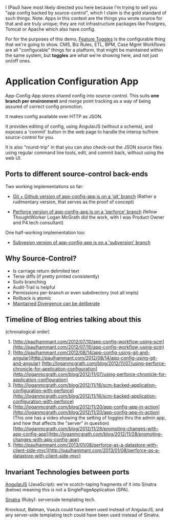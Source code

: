 I (Paul) have most likely directed you here because I'm trying to sell you "app config backed by source-control", which I claim is the gold standard of such things. Note: Apps in this context are the things you wrote source for that and are truly unique; they are not infrastructure packages like Postgres, Tomcat or Apache which also have config. 

For for the purposes of this demo, [Feature Toggles](http://martinfowler.com/bliki/FeatureToggle.html) is the configurable thing that we're going to show.  CMS, Biz Rules, ETL, BPM, Case Mgmt Workflows are all "configurable" things for a platform, that might be maintained within the same system, but **toggles** are what we're showing here, and not just on/off ones.

Application Configuration App
=============================

App-Config-App stores shared config into source-control. This suits **one branch per environment** and merge point tracking as a way of being assured of correct config promotion.

It makes config available over HTTP as JSON.

It provides editing of config, using AngularJS (without a schema), and exposes a 'commit' button in the web page to handle the interop to/from source-control for you.  

It is also "round-trip" in that you can also check-out the JSON source files using regular command line tools, edit, and commit back, without using the web UI.

Ports to different source-control back-ends
-------------------------------------------

Two working implementations so far:

* [Git + Github version of app-config-app is on a 'git' branch](https://github.com/paul-hammant/app-config-app/tree/git)
(Rather a rudimentary version, that serves as the proof of concept) 

* [Perforce version of app-config-app is on a 'perforce' branch](https://github.com/paul-hammant/app-config-app/tree/perforce)
(fellow ThoughtWorker Logan McGrath did the work, with I was Product Owner and P4 tech consultant)

One half-working implementation too:

* [Subvesion version of app-config-app is on a 'subversion' branch](https://github.com/paul-hammant/app-config-app/tree/subversion)

Why Source-Control?
-------------------

* Is carriage return delimited text
* Terse diffs (if pretty printed consistently)
* Suits branching
* Audit-Trail is helpful
* Permissions per-branch or even subdirectory (not all impls)
* Rollback is atomic
* [Maintained Divergence can be deliberate](http://paulhammant.com/2013/04/02/maintained-divergence/)

Timeline of Blog entries talking about this
-------------------------------------------

(chronalogical order)

1. [http://paulhammant.com/2012/07/10/app-config-workflow-using-scm](http://paulhammant.com/2012/07/10/app-config-workflow-using-scm)
2. [http://paulhammant.com/2012/08/14/app-config-using-git-and-angular](http://paulhammant.com/2012/08/14/app-config-using-git-and-angular)
[http://loganmcgrath.com/blog/2012/11/07/using-perforce-chronicle-for-application-configuration](http://loganmcgrath.com/blog/2012/11/07/using-perforce-chronicle-for-application-configuration)
3. [http://loganmcgrath.com/blog/2012/11/16/scm-backed-application-configuration-with-perforce](http://loganmcgrath.com/blog/2012/11/16/scm-backed-application-configuration-with-perforce)
4. [http://loganmcgrath.com/blog/2012/11/20/app-config-app-in-action](http://loganmcgrath.com/blog/2012/11/20/app-config-app-in-action) (This one has a video showing the setting of toggles thru the admin app, and how that affects the "server" in question)
[http://loganmcgrath.com/blog/2012/11/28/promoting-changes-with-app-config-app](http://loganmcgrath.com/blog/2012/11/28/promoting-changes-with-app-config-app) 
5. [http://paulhammant.com/2013/01/08/perforce-as-a-datastore-with-client-side-mvc](http://paulhammant.com/2013/01/08/perforce-as-a-datastore-with-client-side-mvc)

Invariant Technologies between ports
------------------------------------

[AngularJS](http://angularjs.org) (JavaScript): we're scotch-taping fragments of it into Sinatra (below) meaning this is not a SinglePageApplication (SPA).

[Sinatra](http://www.sinatrarb.com) (Ruby): serverside templating tech.

Knockout, Batman, VueJs could have been used instead of AngularJS, and any server-side templating tech could have been used instead of Sinatra.
